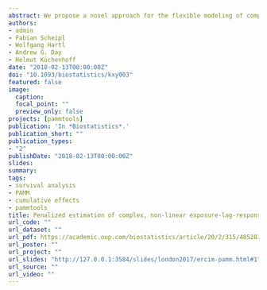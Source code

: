```yaml
---
abstract: We propose a novel approach for the flexible modeling of complex exposure-lag-response associations in time-to-event data, where multiple past exposures within a defined time window are cumulatively associated with the hazard. Our method allows for the estimation of a wide variety of effects, including potentially smooth and smoothly time-varying effects as well as cumulative effects with leads and lags, taking advantage of the inference methods that have recently been developed for generalized additive mixed models. We apply our method to data from a large observational study of intensive care patients in order to analyze the association of both the timing and the amount of artificial nutrition with the short term survival of critically ill patients. We evaluate the properties of the proposed method by performing extensive simulation studies and provide a systematic comparison with related approaches.
authors:
- admin
- Fabian Scheipl
- Wolfgang Hartl
- Andrew G. Day
- Helmut Küchenhoff
date: "2018-02-13T00:00:00Z"
doi: "10.1093/biostatistics/kxy003"
featured: false
image:
  caption:
  focal_point: ""
  preview_only: false
projects: [pammtools]
publication: 'In *Biostatistics*.'
publication_short: ""
publication_types:
- "2"
publishDate: "2018-02-13T00:00:00Z"
slides:
summary:
tags:
- survival analysis
- PAMM
- cumulative effects
- pammtools
title: Penalized estimation of complex, non-linear exposure-lag-response associations
url_code: ""
url_dataset: ""
url_pdf: https://academic.oup.com/biostatistics/article/20/2/315/4852816?guestAccessKey=f685a2b6-e124-4990-9eef-5b55ab76f8d9
url_poster: ""
url_project: ""
url_slides: "http://127.0.0.1:3584/slides/london2017/ercim-pamm.html#1"
url_source: ""
url_video: ""
---
```

